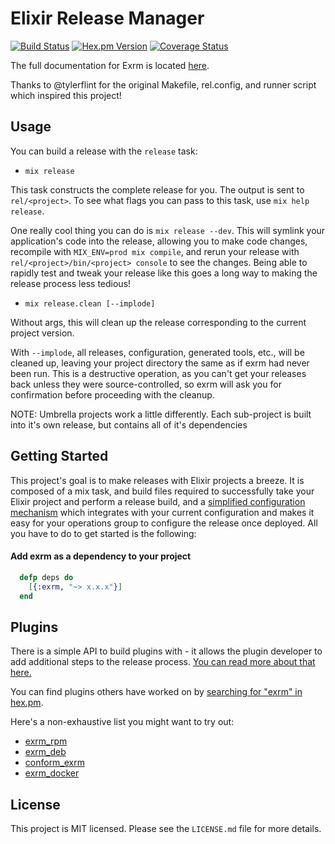 # Elixir Release Manager

[![Build
Status](https://travis-ci.org/bitwalker/exrm.svg?branch=master)](https://travis-ci.org/bitwalker/exrm)
[![Hex.pm Version](http://img.shields.io/hexpm/v/exrm.svg?style=flat)](https://hex.pm/packages/exrm)
[![Coverage Status](https://coveralls.io/repos/bitwalker/exrm/badge.svg?branch=master&service=github)](https://coveralls.io/github/bitwalker/exrm?branch=master)

The full documentation for Exrm is located [here](http://hexdocs.pm/exrm).

Thanks to @tylerflint for the original Makefile, rel.config, and runner script
which inspired this project!

## Usage

You can build a release with the `release` task:

- `mix release`

This task constructs the complete release for you. The output is sent to
`rel/<project>`. To see what flags you can pass to this task, use `mix help
release`.

One really cool thing you can do is `mix release --dev`. This will symlink your
application's code into the release, allowing you to make code changes,
recompile with `MIX_ENV=prod mix compile`, and rerun your release with
`rel/<project>/bin/<project> console` to see the changes. Being able to rapidly
test and tweak your release like this goes a long way to making the release
process less tedious!

- `mix release.clean [--implode]`

Without args, this will clean up the release corresponding to the
current project version.

With `--implode`, all releases, configuration, generated tools, etc.,
will be cleaned up, leaving your project directory the same as if exrm
had never been run. This is a destructive operation, as you can't get
your releases back unless they were source-controlled, so exrm will ask
you for confirmation before proceeding with the cleanup.

NOTE: Umbrella projects work a little differently. Each sub-project is
built into it's own release, but contains all of it's dependencies

## Getting Started

This project's goal is to make releases with Elixir projects a breeze. It is
composed of a mix task, and build files required to successfully take your
Elixir project and perform a release build, and a [simplified configuration
mechanism](https://github.com/bitwalker/conform) which integrates with your
current configuration and makes it easy for your operations group to configure
the release once deployed. All you have to do to get started is the following:

#### Add exrm as a dependency to your project

```elixir
  defp deps do
    [{:exrm, "~> x.x.x"}]
  end
```

## Plugins

There is a simple API to build plugins with - it allows the plugin developer to
add additional steps to the release process. [You can read more about that
here.](https://hexdocs.pm/exrm/ReleaseManager.Plugin.html)

You can find plugins others have worked on by [searching for "exrm" in
hex.pm](https://hex.pm/packages?search=exrm).

Here's a non-exhaustive list you might want to try out:

 - [exrm_rpm](https://hex.pm/packages/exrm_rpm)
 - [exrm_deb](https://hex.pm/packages/exrm_deb)
 - [conform_exrm](https://hex.pm/packages/conform_exrm)
 - [exrm_docker](https://hex.pm/packages/exrm_docker)

## License

This project is MIT licensed. Please see the `LICENSE.md` file for more details.
